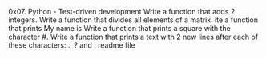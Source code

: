 0x07. Python - Test-driven development
Write a function that adds 2 integers.
Write a function that divides all elements of a matrix.
ite a function that prints My name is <first name> <last name>
Write a function that prints a square with the character #.
Write a function that prints a text with 2 new lines after each of these characters: ., ? and :
readme file
